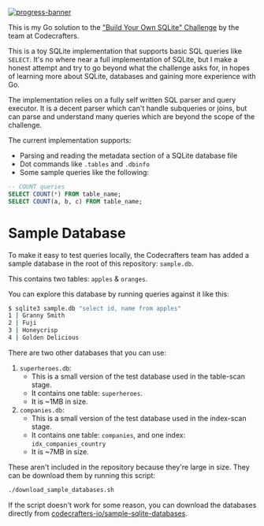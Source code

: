 [![progress-banner](https://backend.codecrafters.io/progress/sqlite/33452344-e83b-43b7-b9f4-50e42d459472)](https://app.codecrafters.io/users/codecrafters-bot?r=2qF)

This is my Go solution to the
["Build Your Own SQLite" Challenge](https://codecrafters.io/challenges/sqlite) by the team at Codecrafters.

This is a toy SQLite implementation that supports basic SQL queries like `SELECT`. It's no where near a full implementation of SQLite, but I make a honest attempt and try to go beyond what the challenge asks for, in hopes of learning more about SQLite, databases and gaining more experience with Go.

The implementation relies on a fully self written SQL parser and query executor. It is a decent parser which can't handle subqueries or joins, but can parse and understand many queries which are beyond the scope of the challenge.

The current implementation supports:
- Parsing and reading the metadata section of a SQLite database file
- Dot commands like `.tables` and `.dbinfo`
- Some sample queries like the following:

```sql
-- COUNT queries
SELECT COUNT(*) FROM table_name;
SELECT COUNT(a, b, c) FROM table_name;
```

# Sample Database

To make it easy to test queries locally, the Codecrafters team has added a sample database in the root of this repository: `sample.db`.

This contains two tables: `apples` & `oranges`. 

You can explore this database by running queries against it like this:

```sh
$ sqlite3 sample.db "select id, name from apples"
1 | Granny Smith
2 | Fuji
3 | Honeycrisp
4 | Golden Delicious
```

There are two other databases that you can use:

1. `superheroes.db`:
   - This is a small version of the test database used in the table-scan stage.
   - It contains one table: `superheroes`.
   - It is ~1MB in size.
2. `companies.db`:
   - This is a small version of the test database used in the index-scan stage.
   - It contains one table: `companies`, and one index: `idx_companies_country`
   - It is ~7MB in size.

These aren't included in the repository because they're large in size. They can be download them by running this script:

```sh
./download_sample_databases.sh
```

If the script doesn't work for some reason, you can download the databases directly from [codecrafters-io/sample-sqlite-databases](https://github.com/codecrafters-io/sample-sqlite-databases).
